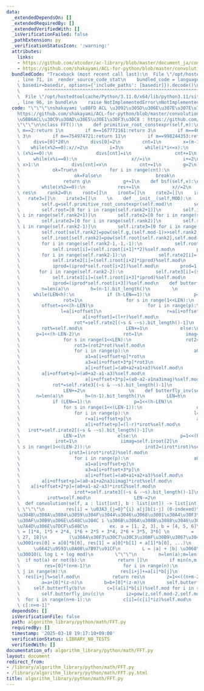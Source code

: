 ```yaml
---
data:
  _extendedDependsOn: []
  _extendedRequiredBy: []
  _extendedVerifiedWith: []
  _isVerificationFailed: false
  _pathExtension: py
  _verificationStatusIcon: ':warning:'
  attributes:
    links:
    - https://github.com/atcoder/ac-library/blob/master/document_ja/convolution.md
    - https://github.com/shakayami/ACL-for-python/blob/master/convolution.py
  bundledCode: "Traceback (most recent call last):\n  File \"/opt/hostedtoolcache/Python/3.11.0/x64/lib/python3.11/site-packages/onlinejudge_verify/documentation/build.py\"\
    , line 71, in _render_source_code_stat\n    bundled_code = language.bundle(stat.path,\
    \ basedir=basedir, options={'include_paths': [basedir]}).decode()\n          \
    \         ^^^^^^^^^^^^^^^^^^^^^^^^^^^^^^^^^^^^^^^^^^^^^^^^^^^^^^^^^^^^^^^^^^^^^^^^^^^^^^^^^\n\
    \  File \"/opt/hostedtoolcache/Python/3.11.0/x64/lib/python3.11/site-packages/onlinejudge_verify/languages/python.py\"\
    , line 96, in bundle\n    raise NotImplementedError\nNotImplementedError\n"
  code: "\"\"\"\nshakayami \u88FD ACL \u3092\u305D\u306E\u307E\u307E\u7A83\u76D7\n\
    https://github.com/shakayami/ACL-for-python/blob/master/convolution.py\n\u672C\
    \u5BB6ACL\u30C9\u30AD\u30E5\u30E1\u30F3\u30C8 : https://github.com/atcoder/ac-library/blob/master/document_ja/convolution.md\n\
    \"\"\"\n\nclass FFT():\n    def primitive_root_constexpr(self,m):\n        if\
    \ m==2:return 1\n        if m==167772161:return 3\n        if m==469762049:return\
    \ 3\n        if m==754974721:return 11\n        if m==998244353:return 3\n   \
    \     divs=[0]*20\n        divs[0]=2\n        cnt=1\n        x=(m-1)//2\n    \
    \    while(x%2==0):x//=2\n        i=3\n        while(i*i<=x):\n            if\
    \ (x%i==0):\n                divs[cnt]=i\n                cnt+=1\n           \
    \     while(x%i==0):\n                    x//=i\n            i+=2\n        if\
    \ x>1:\n            divs[cnt]=x\n            cnt+=1\n        g=2\n        while(1):\n\
    \            ok=True\n            for i in range(cnt):\n                if pow(g,(m-1)//divs[i],m)==1:\n\
    \                    ok=False\n                    break\n            if ok:\n\
    \                return g\n            g+=1\n    def bsf(self,x):\n        res=0\n\
    \        while(x%2==0):\n            res+=1\n            x//=2\n        return\
    \ res\n    rank2=0\n    root=[]\n    iroot=[]\n    rate2=[]\n    irate2=[]\n \
    \   rate3=[]\n    irate3=[]\n    \n    def __init__(self,MOD):\n        self.mod=MOD\n\
    \        self.g=self.primitive_root_constexpr(self.mod)\n        self.rank2=self.bsf(self.mod-1)\n\
    \        self.root=[0 for i in range(self.rank2+1)]\n        self.iroot=[0 for\
    \ i in range(self.rank2+1)]\n        self.rate2=[0 for i in range(self.rank2)]\n\
    \        self.irate2=[0 for i in range(self.rank2)]\n        self.rate3=[0 for\
    \ i in range(self.rank2-1)]\n        self.irate3=[0 for i in range(self.rank2-1)]\n\
    \        self.root[self.rank2]=pow(self.g,(self.mod-1)>>self.rank2,self.mod)\n\
    \        self.iroot[self.rank2]=pow(self.root[self.rank2],self.mod-2,self.mod)\n\
    \        for i in range(self.rank2-1,-1,-1):\n            self.root[i]=(self.root[i+1]**2)%self.mod\n\
    \            self.iroot[i]=(self.iroot[i+1]**2)%self.mod\n        prod=1;iprod=1\n\
    \        for i in range(self.rank2-1):\n            self.rate2[i]=(self.root[i+2]*prod)%self.mod\n\
    \            self.irate2[i]=(self.iroot[i+2]*iprod)%self.mod\n            prod=(prod*self.iroot[i+2])%self.mod\n\
    \            iprod=(iprod*self.root[i+2])%self.mod\n        prod=1;iprod=1\n \
    \       for i in range(self.rank2-2):\n            self.rate3[i]=(self.root[i+3]*prod)%self.mod\n\
    \            self.irate3[i]=(self.iroot[i+3]*iprod)%self.mod\n            prod=(prod*self.iroot[i+3])%self.mod\n\
    \            iprod=(iprod*self.root[i+3])%self.mod\n    def butterfly(self,a):\n\
    \        n=len(a)\n        h=(n-1).bit_length()\n        \n        LEN=0\n   \
    \     while(LEN<h):\n            if (h-LEN==1):\n                p=1<<(h-LEN-1)\n\
    \                rot=1\n                for s in range(1<<LEN):\n            \
    \        offset=s<<(h-LEN)\n                    for i in range(p):\n         \
    \               l=a[i+offset]\n                        r=a[i+offset+p]*rot\n \
    \                       a[i+offset]=(l+r)%self.mod\n                        a[i+offset+p]=(l-r)%self.mod\n\
    \                    rot*=self.rate2[(~s & -~s).bit_length()-1]\n            \
    \        rot%=self.mod\n                LEN+=1\n            else:\n          \
    \      p=1<<(h-LEN-2)\n                rot=1\n                imag=self.root[2]\n\
    \                for s in range(1<<LEN):\n                    rot2=(rot*rot)%self.mod\n\
    \                    rot3=(rot2*rot)%self.mod\n                    offset=s<<(h-LEN)\n\
    \                    for i in range(p):\n                        a0=a[i+offset]\n\
    \                        a1=a[i+offset+p]*rot\n                        a2=a[i+offset+2*p]*rot2\n\
    \                        a3=a[i+offset+3*p]*rot3\n                        a1na3imag=(a1-a3)%self.mod*imag\n\
    \                        a[i+offset]=(a0+a2+a1+a3)%self.mod\n                \
    \        a[i+offset+p]=(a0+a2-a1-a3)%self.mod\n                        a[i+offset+2*p]=(a0-a2+a1na3imag)%self.mod\n\
    \                        a[i+offset+3*p]=(a0-a2-a1na3imag)%self.mod\n        \
    \            rot*=self.rate3[(~s & -~s).bit_length()-1]\n                    rot%=self.mod\n\
    \                LEN+=2\n                \n    def butterfly_inv(self,a):\n  \
    \      n=len(a)\n        h=(n-1).bit_length()\n        LEN=h\n        while(LEN):\n\
    \            if (LEN==1):\n                p=1<<(h-LEN)\n                irot=1\n\
    \                for s in range(1<<(LEN-1)):\n                    offset=s<<(h-LEN+1)\n\
    \                    for i in range(p):\n                        l=a[i+offset]\n\
    \                        r=a[i+offset+p]\n                        a[i+offset]=(l+r)%self.mod\n\
    \                        a[i+offset+p]=(l-r)*irot%self.mod\n                 \
    \   irot*=self.irate2[(~s & -~s).bit_length()-1]\n                    irot%=self.mod\n\
    \                LEN-=1\n            else:\n                p=1<<(h-LEN)\n   \
    \             irot=1\n                iimag=self.iroot[2]\n                for\
    \ s in range(1<<(LEN-2)):\n                    irot2=(irot*irot)%self.mod\n  \
    \                  irot3=(irot*irot2)%self.mod\n                    offset=s<<(h-LEN+2)\n\
    \                    for i in range(p):\n                        a0=a[i+offset]\n\
    \                        a1=a[i+offset+p]\n                        a2=a[i+offset+2*p]\n\
    \                        a3=a[i+offset+3*p]\n                        a2na3iimag=(a2-a3)*iimag%self.mod\n\
    \                        a[i+offset]=(a0+a1+a2+a3)%self.mod\n                \
    \        a[i+offset+p]=(a0-a1+a2na3iimag)*irot%self.mod\n                    \
    \    a[i+offset+2*p]=(a0+a1-a2-a3)*irot2%self.mod\n                        a[i+offset+3*p]=(a0-a1-a2na3iimag)*irot3%self.mod\n\
    \                    irot*=self.irate3[(~s & -~s).bit_length()-1]\n          \
    \          irot%=self.mod\n                LEN-=2\n                \n    \n  \
    \  def convolution(self, a : list[int], b : list[int]) -> list[int]:\n       \
    \ \"\"\"\n        res[i] = \u03A3_{j=0}^{i} a[j]b[i-j] (0-indexed)\n        \u308F\
    \u304B\u308A\u3084\u3059\u304F\u3044\u3046\u3068\u3001\u30A4\u30F3\u30C7\u30C3\
    \u30AF\u30B9\u306E\u548C\u304C i \u306B\u306A\u308B\u3088\u3046\u306A a, b \u306E\
    \u7A4D\u306E\u7DCF\u548C\n        ex. a = [1, 2, 3], b = [4, 5, 6]\n        res\
    \ = [1*4, 1*5 + 2*4, 1*6 + 2*5 + 3*4, 2*6 + 3*5, 3*6] \n        = [4, 13, 28,\
    \ 27, 18]\n        (\u30A4\u30F3\u30C7\u30C3\u30AF\u30B9\u3067\u3044\u3046\u3068\
    \u3001res[0] = a[0]*b[0], res[1] = a[0]*b[1] + a[1]*b[0], ...)\n        \n   \
    \     \u6642\u9593\u8A08\u7B97\u91CF\n        L = |a| + |b| \u3068\u3057\u3066\
    \u3001O(L log L + log mod)\n        \"\"\"\n        n=len(a);m=len(b)\n      \
    \  if not(a) or not(b):\n            return []\n        if min(n,m)<=40:\n   \
    \         res=[0]*(n+m-1)\n            for i in range(n):\n                for\
    \ j in range(m):\n                    res[i+j]+=a[i]*b[j]\n                  \
    \  res[i+j]%=self.mod\n            return res\n        z=1<<((n+m-2).bit_length())\n\
    \        a=a+[0]*(z-n)\n        b=b+[0]*(z-m)\n        self.butterfly(a)\n   \
    \     self.butterfly(b)\n        c=[(a[i]*b[i])%self.mod for i in range(z)]\n\
    \        self.butterfly_inv(c)\n        iz=pow(z,self.mod-2,self.mod)\n      \
    \  for i in range(n+m-1):\n            c[i]=(c[i]*iz)%self.mod\n        return\
    \ c[:n+m-1]"
  dependsOn: []
  isVerificationFile: false
  path: algorithm_library/python/math/FFT.py
  requiredBy: []
  timestamp: '2025-03-18 19:17:10+09:00'
  verificationStatus: LIBRARY_NO_TESTS
  verifiedWith: []
documentation_of: algorithm_library/python/math/FFT.py
layout: document
redirect_from:
- /library/algorithm_library/python/math/FFT.py
- /library/algorithm_library/python/math/FFT.py.html
title: algorithm_library/python/math/FFT.py
---
```

